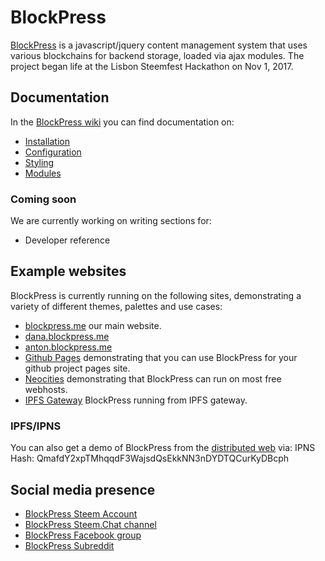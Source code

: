 # BlockPress
[BlockPress](https://blockpress.me) is a javascript/jquery content management system that uses various blockchains for backend storage, loaded via ajax modules. The project began life at the Lisbon Steemfest Hackathon on Nov 1, 2017.

## Documentation
In the [BlockPress wiki](https://github.com/blockpress/blockpress.me/wiki) you can find documentation on:
* [Installation](https://github.com/blockpress/blockpress.me/wiki/Installation)
* [Configuration](https://github.com/blockpress/blockpress.me/wiki/Configuration-tutorial)
* [Styling](https://github.com/blockpress/blockpress.me/wiki/Styling)
* [Modules](https://github.com/blockpress/blockpress.me/wiki/Modules)

### Coming soon
We are currently working on writing sections for:
* Developer reference

## Example websites
BlockPress is currently running on the following sites, demonstrating a variety of
different themes, palettes and use cases:
- [blockpress.me](https://blockpress.me) our main website.
- [dana.blockpress.me](https://dana.blockpress.me)
- [anton.blockpress.me](https://anton.blockpress.me)
- [Github Pages](https://blockpress.github.io/blockpress.me/) demonstrating that you can use BlockPress for your github project pages site.
- [Neocities](https://blockpress.neocities.org/) demonstrating that BlockPress can run on most free webhosts.
- [IPFS Gateway](https://gateway.ipfs.io/ipns/QmafdY2xpTMhqqdF3WajsdQsEkkNN3nDYDTQCurKyDBcph/) BlockPress running from IPFS gateway.

### IPFS/IPNS
You can also get a demo of BlockPress from the [distributed web](https://ipfs.io/) via:
IPNS Hash: QmafdY2xpTMhqqdF3WajsdQsEkkNN3nDYDTQCurKyDBcph

## Social media presence
- [BlockPress Steem Account](https://steemit.com/@blockpress)
- [BlockPress Steem.Chat channel](https://steem.chat/channel/blockpress)
- [BlockPress Facebook group](https://www.facebook.com/groups/blockpress)
- [BlockPress Subreddit](https://www.reddit.com/r/blockpressCMS/)
